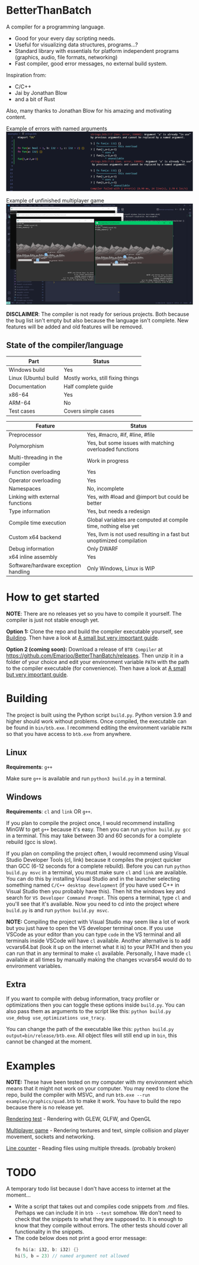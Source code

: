 # BetterThanBatch
A compiler for a programming language.

- Good for your every day scripting needs.
- Useful for visualizing data structures, programs...?
- Standard library with essentials for platform independent programs (graphics, audio, file formats, networking)
- Fast compiler, good error messages, no external build system.

Inspiration from:
- C/C++
- Jai by Jonathan Blow
- and a bit of Rust

Also, many thanks to Jonathan Blow for his amazing and motivating content.

Example of errors with named arguments
![](/docs/img/err-named-arg.png)

Example of unfinished multiplayer game
![](/docs/img/game_blobs_0.png)

**DISCLAIMER**: The compiler is not ready for serious projects. Both because the bug list isn't empty but also because the language isn't complete. New features will be added and old features will be removed.

## State of the compiler/language
|Part|Status|
|-|-|
|Windows build|Yes|
|Linux (Ubuntu) build|Mostly works, still fixing things|
|Documentation|Half complete guide|
|x86-64|Yes|
|ARM-64|No|
|Test cases|Covers simple cases|

|Feature|Status|
|-|-|
|Preprocessor|Yes, #macro, #if, #line, #file|
|Polymorphism|Yes, but some issues with matching overloaded functions|
|Multi-threading in the compiler|Work in progress|
|Function overloading|Yes|
|Operator overloading|Yes|
|Namespaces|No, incomplete|
|Linking with external functions|Yes, with #load and @import but could be better|
|Type information|Yes, but needs a redesign|
|Compile time execution|Global variables are computed at compile time, nothing else yet|
|Custom x64 backend|Yes, llvm is not used resulting in a fast but unoptimized compilation|
|Debug information|Only DWARF|
|x64 inline assembly|Yes|
|Software/hardware exception handling|Only Windows, Linux is WIP|

# How to get started
**NOTE**: There are no releases yet so you have to compile it yourself. The compiler is just not stable enough yet.

**Option 1:** Clone the repo and build the compiler executable yourself, see [Building](#building). Then have a look at [A small but very important guide](/docs/guide/00-Introduction.md).

**Option 2 (coming soon):** Download a release of `BTB Compiler` at https://github.com/Emarioo/BetterThanBatch/releases. Then unzip it in a folder of your choice and edit your environment variable `PATH` with the path to the compiler executable (for convenience). Then have a look at [A small but very important guide](/docs/guide/00-Introduction.md).

<!-- TODO: Swap option 1 and 2 so that download release is first option, the recommended option. Compiling project is first option right now because there are no releases -->

# Building
The project is built using the Python script `build.py`. Python version 3.9 and higher should work without problems. Once compiled, the executable can be found in `bin/btb.exe`. I recommend editing the environment variable `PATH` so that you have access to `btb.exe` from anywhere.

## Linux
**Requirements**: `g++`

Make sure `g++` is available and run `python3 build.py` in a terminal.

## Windows
**Requirements**: `cl` and `link` OR `g++`.

If you plan to compile the project once, I would recommend installing MinGW to get `g++` because it's easy. Then you can run `python build.py gcc` in a terminal. This may take between 30 and 60 seconds for a complete rebuild (gcc is slow).

If you plan on compiling the project often, I would recommend using Visual Studio Developer Tools (cl, link) because it compiles the project quicker than GCC (6-12 seconds for a complete rebuild). Before you can run `python build.py msvc` in a terminal, you must make sure `cl` and `link` are available. You can do this by installing Visual Studio and in the launcher selecting something named `C/C++ desktop development` (if you have used C++ in Visual Studio then you probably have this). Then hit the windows key and search for `VS Developer Command Prompt`. This opens a terminal, type `cl` and you'll see that it's available. Now you need to cd into the project where `build.py` is and run `python build.py msvc`.

**NOTE:** Compiling the project with Visual Studio may seem like a lot of work but you just have to open the VS developer terminal once. If you use VSCode as your editor than you can type `code` in the VS terminal and all terminals inside VSCode will have `cl` available. Another alternative is to add vcvars64.bat (look it up on the internet what it is) to your PATH and then you can run that in any terminal to make `cl` available. Personally, I have made `cl` available at all times by manually making the changes vcvars64 would do to environment variables.

## Extra
If you want to compile with debug information, tracy profiler or optimizations then you can toggle these options inside `build.py`. You can also pass them as arguments to the script like this: `python build.py use_debug use_optimizations use_tracy`.

You can change the path of the executable like this: `python build.py output=bin/release/btb.exe`.
All object files will still end up in `bin`, this cannot be changed at the moment.

# Examples
**NOTE:** These have been tested on my computer with my environment which means that it might not work on your computer. You may need to clone the repo, build the compiler with MSVC, and run `btb.exe --run examples/graphics/quad.btb` to make it work. You have to build the repo because there is no release yet.

[Rendering test](/examples/graphics/quad.btb) - Rendering with GLEW, GLFW, and OpenGL

[Multiplayer game](/examples/graphics/game.btb) - Rendering textures and text, simple collision and player movement, sockets and networking.

[Line counter](/examples/linecounter.btb) - Reading files using multiple threads. (probably broken)

<!-- incomplete [Binary viewer](/examples/binary_viewer/main.btb) parsing/reading binary files, lexing -->

# TODO
A temporary todo list because I don't have access to internet at the moment...

- Write a script that takes out and compiles code snippets from .md files. Perhaps we can include it in `btb --test` somehow. We don't need to check that the snippets to what they are supposed to. It is enough to know that they compile without errors. The other tests should cover all functionality in the snippets.
- The code below does not print a good error message:
    ```c++
    fn hi(a: i32, b: i32) {}
    hi(5, b = 23) // named argument not allowed
    ```